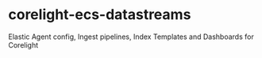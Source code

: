 # corelight-ecs-datastreams
Elastic Agent config, Ingest pipelines, Index Templates and Dashboards for Corelight
